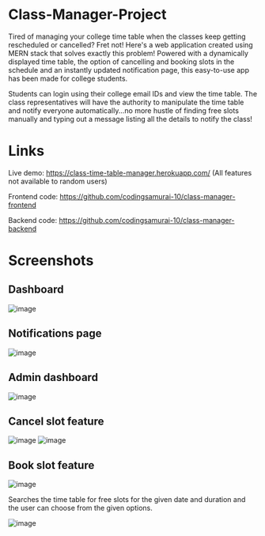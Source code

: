 # Class-Manager-Project
Tired of managing your college time table when the classes keep getting rescheduled or cancelled?
Fret not! Here's a web application created using MERN stack that solves exactly this problem!
Powered with a dynamically displayed time table, the option of cancelling and booking slots in the schedule and an instantly updated notification page, this easy-to-use app has been made for college students.

Students can login using their college email IDs and view the time table. The class representatives will have the authority to manipulate the time table and notify everyone automatically...no more hustle of finding free slots manually and typing out a message listing all the details to notify the class!

# Links
Live demo: https://class-time-table-manager.herokuapp.com/ (All features not available to random users)

Frontend code: https://github.com/codingsamurai-10/class-manager-frontend

Backend code: https://github.com/codingsamurai-10/class-manager-backend

# Screenshots
## Dashboard
![image](https://user-images.githubusercontent.com/58487637/131261396-0617056b-fbb0-4e62-b6f7-94f98091fb17.png)

## Notifications page
![image](https://user-images.githubusercontent.com/58487637/131261417-dcb06005-7d9a-408e-9bc8-7708ed5249ca.png)

## Admin dashboard
![image](https://user-images.githubusercontent.com/58487637/131261445-7fe1e471-579e-4a02-bce5-8195f4c90c7e.png)

## Cancel slot feature
![image](https://user-images.githubusercontent.com/58487637/131261480-571c7144-22dd-4056-b845-8b3a91aba25c.png)
![image](https://user-images.githubusercontent.com/58487637/131261491-e0bd3c44-5740-48e4-b7d4-a8d139899e30.png)

## Book slot feature
![image](https://user-images.githubusercontent.com/58487637/131261505-0307c3f9-fcfc-4c2c-9686-f31dc20c4f01.png)

Searches the time table for free slots for the given date and duration and the user can choose from the given options.

![image](https://user-images.githubusercontent.com/58487637/131261525-3017584b-ad1b-4dd7-9960-0aa56b6070be.png)
